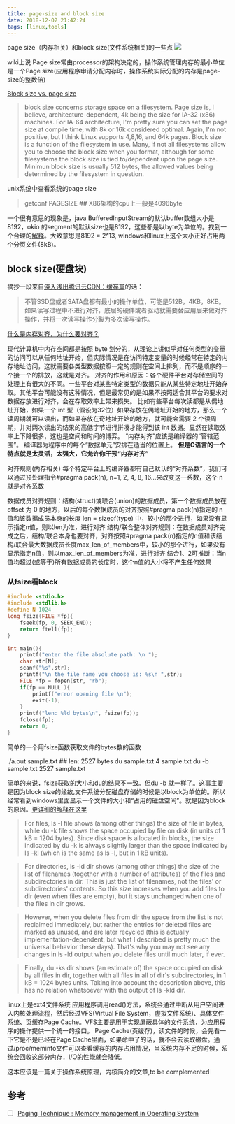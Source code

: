 ```yaml
---
title: page-size and block size
date: 2018-12-02 21:42:24
tags: [linux,tools]
---
```


page size（内存相关）和block size(文件系统相关)的一些点
![](https://www.haldir66.ga/static/imgs/scenery1511100718415.jpg)
<!--more-->
wiki上说
Page size常由processor的架构决定的，操作系统管理内存的最小单位是一个Page size(应用程序申请分配内存时，操作系统实际分配的内存是page-size的整数倍)


[Block size vs. page size](http://forums.justlinux.com/showthread.php?3261-Block-size-vs-page-size)
>  block size concerns storage space on a filesystem.
Page size is, I believe, architecture-dependent, 4k being the size for IA-32 (x86) machines. For IA-64 architecture, I'm pretty sure you can set the page size at compile time, with 8k or 16k considered optimal. Again, I'm not positive, but I think Linux supports 4,8,16, and 64k pages.
Block size is a function of the filesystem in use. Many, if not all filesystems allow you to choose the block size when you format, although for some filesystems the block size is tied to/dependent upon the page size.
Minimun block size is usually 512 bytes, the allowed values being determined by the filesystem in question.


unix系统中查看系统的page size
> getconf PAGESIZE ## X86架构的cpu上一般是4096byte


一个很有意思的现象是，java BufferedInputStream的默认buffer数组大小是8192，okio 的segment的默认size也是8192，这些都是以byte为单位的。找到一个合理的[解释](https://stackoverflow.com/questions/37404068/why-is-the-default-char-buffer-size-of-bufferedreader-8192)。大致意思是8192 = 2^13, windows和linux上这个大小正好占用两个分页文件(8kB)。


## block size(硬盘块)
摘抄一段来自[深入浅出腾讯云CDN：缓存篇](https://zhuanlan.zhihu.com/p/26077257)的话：
> 不管SSD盘或者SATA盘都有最小的操作单位，可能是512B，4KB，8KB。如果读写过程中不进行对齐，底层的硬件或者驱动就需要替应用层来做对齐操作，并将一次读写操作分裂为多次读写操作。


[什么是内存对齐，为什么要对齐？](https://www.zfl9.com/c-struct.html)

现代计算机中内存空间都是按照 byte 划分的，从理论上讲似乎对任何类型的变量的访问可以从任何地址开始，但实际情况是在访问特定变量的时候经常在特定的内存地址访问，这就需要各类型数据按照一定的规则在空间上排列，而不是顺序的一个接一个的排放，这就是对齐。
对齐的作用和原因：各个硬件平台对存储空间的处理上有很大的不同。一些平台对某些特定类型的数据只能从某些特定地址开始存取。其他平台可能没有这种情况，但是最常见的是如果不按照适合其平台的要求对数据存放进行对齐，会在存取效率上带来损失。
比如有些平台每次读都是从偶地址开始，如果一个 int 型（假设为32位）如果存放在偶地址开始的地方，那么一个读周期就可以读出，而如果存放在奇地址开始的地方，就可能会需要 2 个读周期，并对两次读出的结果的高低字节进行拼凑才能得到该 int 数据。显然在读取效率上下降很多，这也是空间和时间的博弈。
“内存对齐”应该是编译器的“管辖范围”。
编译器为程序中的每个“数据单元”安排在适当的位置上。
**但是C语言的一个特点就是太灵活，太强大，它允许你干预“内存对齐”**

对齐规则(内存相关)
每个特定平台上的编译器都有自己默认的“对齐系数”，我们可以通过预处理指令#pragma pack(n), n=1, 2, 4, 8, 16...来改变这一系数，这个 n 就是对齐系数

数据成员对齐规则：结构(struct)或联合(union)的数据成员，第一个数据成员放在 offset 为 0 的地方，以后的每个数据成员的对齐按照#pragma pack(n)指定的 n 值和该数据成员本身的长度 len = sizeof(type) 中，较小的那个进行，如果没有显示指定n值，则以len为准，进行对齐
结构/联合整体对齐规则：在数据成员对齐完成之后，结构/联合本身也要对齐，对齐按照#pragma pack(n)指定的n值和该结构/联合最大数据成员长度max_len_of_members中，较小的那个进行，如果没有显示指定n值，则以max_len_of_members为准，进行对齐
结合1、2可推断：当n值均超过(或等于)所有数据成员的长度时，这个n值的大小将不产生任何效果


### 从fsize看block
```c
#include <stdio.h>
#include <stdlib.h>
#define N 1024
long fsize(FILE *fp){
    fseek(fp, 0, SEEK_END);
    return ftell(fp);
}

int main(){
    printf("enter the file absolute path: \n ");
    char str[N];
    scanf("%s",str);
    printf("\n the file name you choose is: %s\n ",str);
    FILE *fp = fopen(str, "rb");
    if(fp == NULL ){
        printf("error opening file \n");
        exit(-1);
    }
    printf("len: %ld bytes\n", fsize(fp));
    fclose(fp);
    return 0;
}
```
简单的一个用fsize函数获取文件的bytes数的函数

./a.out sample.txt ## len: 2527 bytes
du sample.txt 
4 sample.txt
du -b sample.txt
2527 sample.txt

简单的来说，fsize获取的大小和du的结果不一致。但du -b 就一样了。这事主要是因为block size的缘故,文件系统分配磁盘存储的时候是以block为单位的。所以经常看到windows里面显示一个文件的大小和“占用的磁盘空间”。就是因为block的原因。[更详细的解释在这里](https://unix.stackexchange.com/questions/120311/why-are-there-so-many-different-ways-to-measure-disk-usage)

> For files, ls -l file shows (among other things) the size of file in bytes, while du -k file shows the space occupied by file on disk (in units of 1 kB = 1204 bytes). Since disk space is allocated in blocks, the size indicated by du -k is always slightly larger than the space indicated by  ls -kl (which is the same as ls -l, but in 1 kB units).

> For directories, ls -ld dir shows (among other things) the size of the list of filenames (together with a number of attributes) of the files and subdirectories in dir. This is just the list of filenames, not the files' or subdirectories' contents. So this size increases when you add files to dir (even when files are empty), but it stays unchanged when one of the files in dir grows.

> However, when you delete files from dir the space from the list is not reclaimed immediately, but rather the entries for deleted files are marked as unused, and are later recycled (this is actually implementation-dependent, but what I described is pretty much the universal behavior these days). That's why you may not see any changes in ls -ld output when you delete files until much later, if ever.

> Finally, du -ks dir shows (an estimate of) the space occupied on disk by all files in dir, together with all files in all of dir's subdirectories, in 1 kB = 1024 bytes units. Taking into account the description above, this has no relation whatsoever with the output of ls -kld dir.



linux上是ext4文件系统
应用程序调用read()方法，系统会通过中断从用户空间进入内核处理流程，然后经过VFS(Virtual File System，虚拟文件系统)、具体文件系统、页缓存Page Cache。VFS主要是用于实现屏蔽具体的文件系统，为应用程序的操作提供一个统一的接口。
Page Cache(页缓存)，读文件的时候，会先看一下它是不是已经在Page Cache里面，如果命中了的话，就不会去读取磁盘。通过/proc/meminfo文件可以查看缓存的内存占用情况，当系统内存不足的时候，系统会回收这部分内存，I/O的性能就会降低。


这本应该是一篇关于操作系统原理，内核简介的文章,to be complemented


## 参考
- [ ] [Paging Technique : Memory management in Operating System](https://www.youtube.com/watch?v=0Rf5Jc61ArM)
